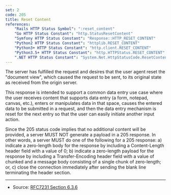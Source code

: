 ```yaml
---
set: 2
code: 205
title: Reset Content
references:
    "Rails HTTP Status Symbol": ":reset_content"
    "Go HTTP Status Constant": "http.StatusResetContent"
    "Symfony HTTP Status Constant": "Response::HTTP_RESET_CONTENT"
    "Python2 HTTP Status Constant": "httplib.RESET_CONTENT"
    "Python3+ HTTP Status Constant": "http.client.RESET_CONTENT"
    "Python3.5+ HTTP Status Constant": "http.HTTPStatus.RESET_CONTENT"
    ".NET HTTP Status Constant": "System.Net.HttpStatusCode.ResetContent"
---
```


The server has fulfilled the request and desires that the user agent reset the "document view", which caused the request to be sent, to its original state as received from the origin server.

This response is intended to support a common data entry use case where the user receives content that supports data entry (a form, notepad, canvas, etc.), enters or manipulates data in that space, causes the entered data to be submitted in a request, and then the data entry mechanism is reset for the next entry so that the user can easily initiate another input action.

Since the 205 status code implies that no additional content will be provided, a server MUST NOT generate a payload in a 205 response. In other words, a server MUST do one of the following for a 205 response: a) indicate a zero-length body for the response by including a Content-Length header field with a value of 0; b) indicate a zero-length payload for the response by including a Transfer-Encoding header field with a value of chunked and a message body consisting of a single chunk of zero-length; or, c) close the connection immediately after sending the blank line terminating the header section.

---

* Source: [RFC7231 Section 6.3.6][1]

[1]: <http://tools.ietf.org/html/rfc7231#section-6.3.6>
